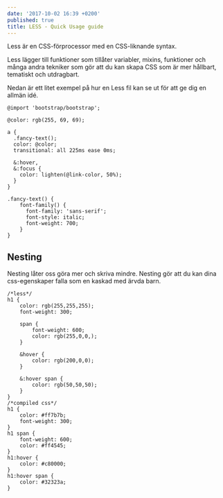 ```yaml
---
date: '2017-10-02 16:39 +0200'
published: true
title: LESS - Quick Usage guide
---
```

Less är en CSS-förprocessor med en CSS-liknande syntax.

Less lägger till funktioner som tillåter variabler, mixins, funktioner och många andra tekniker som gör att du kan skapa CSS som är mer hållbart, tematiskt och utdragbart.

Nedan är ett litet exempel på hur en Less fil kan se ut för att ge dig en allmän idé.

```less
@import 'bootstrap/bootstrap';

@color: rgb(255, 69, 69);

a {
  .fancy-text();
  color: @color;
  transitional: all 225ms ease 0ms;
  
  &:hover,
  &:focus {
    color: lighten(@link-color, 50%);
  }
}

.fancy-text() {
	font-family() {
      font-family: 'sans-serif';
      font-style: italic;
      font-weight: 700;
  	}
}
```

## Nesting

Nesting låter oss göra mer och skriva mindre. Nesting gör att du kan dina css-egenskaper falla som en kaskad med ärvda barn.

```less
/*less*/
h1 {
	color: rgb(255,255,255);
  	font-weight: 300;
  
  	span {
		font-weight: 600;
      	color: rgb(255,0,0,);
  	}
  
  	&hover {
  		color: rgb(200,0,0);
  	}
  
  	&:hover span {
  		color: rgb(50,50,50);
  	}
}
/*compiled css*/
h1 {
    color: #ff7b7b;
    font-weight: 300;
}
h1 span {
    font-weight: 600;
    color: #ff4545;
}
h1:hover {
    color: #c80000;
}
h1:hover span {
    color: #32323a;
}
```